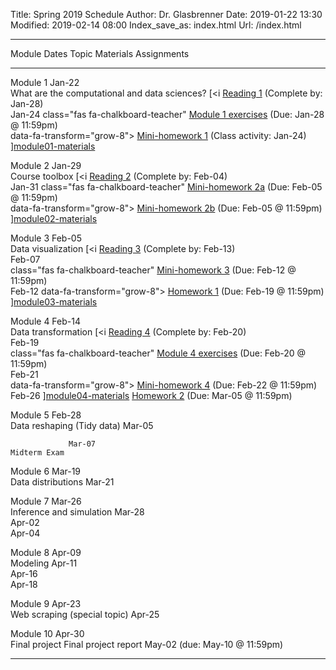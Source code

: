 Title: Spring 2019 Schedule
Author: Dr. Glasbrenner
Date: 2019-01-22 13:30
Modified: 2019-02-14 08:00
Index_save_as: index.html
Url: /index.html

------------------------------------------------------------------------------------------------------------------------------------------------------------------------------------
Module           Dates                Topic                                                         Materials                          Assignments
---------------- ---------------      --------------------------------------------------            ---------                          ---------------------------------------------
Module 1         Jan-22<br>           What are the computational and data sciences?                 [<i                                [Reading 1] (Complete by: Jan-28)<br>
                 Jan-24                                                                             class="fas fa-chalkboard-teacher"  [Module 1 exercises] (Due: Jan-28 @ 11:59pm)<br>
                                                                                                    data-fa-transform="grow-8">        [Mini-homework 1] (Class activity: Jan-24)
                                                                                                    </i>][module01-materials]

Module 2         Jan-29<br>           Course toolbox                                                [<i                                [Reading 2] (Complete by: Feb-04)<br>
                 Jan-31                                                                             class="fas fa-chalkboard-teacher"  [Mini-homework 2a] (Due: Feb-05 @ 11:59pm)<br>
                                                                                                    data-fa-transform="grow-8">        [Mini-homework 2b] (Due: Feb-05 @ 11:59pm)
                                                                                                    </i>][module02-materials]

Module 3         Feb-05<br>           Data visualization                                            [<i                                [Reading 3] (Complete by: Feb-13)<br>
                 Feb-07<br>                                                                         class="fas fa-chalkboard-teacher"  [Mini-homework 3] (Due: Feb-12 @ 11:59pm)<br>
                 Feb-12                                                                             data-fa-transform="grow-8">        [Homework 1] (Due: Feb-19 @ 11:59pm)
                                                                                                    </i>][module03-materials]

Module 4         Feb-14<br>           Data transformation                                           [<i                                [Reading 4] (Complete by: Feb-20)<br>
                 Feb-19<br>                                                                         class="fas fa-chalkboard-teacher"  [Module 4 exercises] (Due: Feb-20 @ 11:59pm)<br>
                 Feb-21<br>                                                                         data-fa-transform="grow-8">        [Mini-homework 4] (Due: Feb-22 @ 11:59pm)<br>
                 Feb-26                                                                             </i>][module04-materials]          [Homework 2] (Due: Mar-05 @ 11:59pm)

Module 5         Feb-28<br>           Data reshaping (Tidy data)
                 Mar-05

                 Mar-07                                                                                                                Midterm Exam

Module 6         Mar-19<br>           Data distributions
                 Mar-21

Module 7         Mar-26<br>           Inference and simulation
                 Mar-28<br>
                 Apr-02<br>
                 Apr-04

Module 8         Apr-09<br>           Modeling
                 Apr-11<br>
                 Apr-16<br>
                 Apr-18

Module 9         Apr-23<br>           Web scraping (special topic)
                 Apr-25

Module 10        Apr-30<br>           Final project                                                                                    Final project report
                 May-02                                                                                                                (due: May-10 @ 11:59pm)

------------------------------------------------------------------------------------------------------------------------------------------------------------------------------------

[Reading 1]:          /assignments/reading01/
[Reading 2]:          /assignments/reading02/
[Reading 3]:          /assignments/reading03/
[Reading 4]:          /assignments/reading04/
[Homework 1]:         /assignments/homework-1/
[Homework 2]:         /assignments/homework-2/
[Mini-homework 1]:    /assignments/minihw01-can-twitter-predict-election-results/
[Mini-homework 2a]:   /assignments/minihw02a-rmarkdown-practice/
[Mini-homework 2b]:   /assignments/minihw02b-visualization-practice/
[Mini-homework 3]:    /assignments/minihw03-visualization-by-example/
[Mini-homework 4]:    /assignments/minihw04-flights-of-new-york/
[Module 1 exercises]: /assignments/module01-exercises/
[Module 4 exercises]: /assignments/module04-exercises/
[module01-materials]: /materials/module01-materials/
[module02-materials]: /materials/module02-materials/
[module03-materials]: /materials/module03-materials/
[module04-materials]: /materials/module04-materials/
